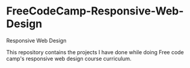 # FreeCodeCamp-Responsive-Web-Design
Responsive Web Design

This repository contains the projects I have done while doing Free code camp's responsive web design course curriculum.
